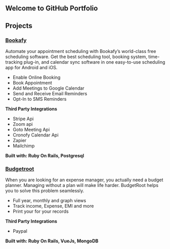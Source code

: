 
## Welcome to GitHub Portfolio

## Projects

### [Bookafy](https://bookafy.com/)

Automate your appointment scheduling with Bookafy’s world-class free scheduling software. Get the best scheduling tool, booking system, time-tracking plug-in, and calendar sync software in one easy-to-use scheduling app for Android and iOS.

* Enable Online Booking
* Book Appointment
* Add Meetings to Google Calendar
* Send and Receive Email Reminders
* Opt-In to SMS Reminders

**Third Party Integrations**
* Stripe Api
* Zoom api
* Goto Meeting Api
* Cronofy Calendar Api
* Zapier
* Mailchimp

**Built with: Ruby On Rails, Postgresql**

### [Budgetroot](https://budgetroot.com/)
When you are looking for an expense manager, you actually need a budget planner. Managing without a plan will make life harder. BudgetRoot helps you to solve this problem seamlessly.

* Full year, monthly and graph views
* Track income, Expense, EMI and more
* Print your for your records

**Third Party Integrations**
* Paypal

**Built with: Ruby On Rails, VueJs, MongoDB**
